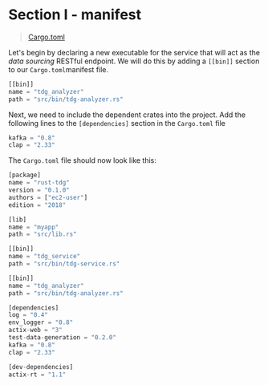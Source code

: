 # Section I - manifest

> [Cargo.toml](https://github.com/dsietz/tdg-workshop/blob/master/rust-tdg/Cargo.toml)

Let's begin by declaring a new executable for the service that will act as the _data sourcing_ RESTful endpoint. We will do this by adding a `[[bin]]` section to our `Cargo.toml`manifest file.

```rust
[[bin]]
name = "tdg_analyzer"
path = "src/bin/tdg-analyzer.rs"
```

Next, we need to include the dependent crates into the project. Add the following lines to the `[dependencies]` section in the `Cargo.toml` file

```rust
kafka = "0.8"
clap = "2.33"
```

The `Cargo.toml` file should now look like this:

```rust
[package]
name = "rust-tdg"
version = "0.1.0"
authors = ["ec2-user"]
edition = "2018"

[lib]
name = "myapp"
path = "src/lib.rs"

[[bin]]
name = "tdg_service"
path = "src/bin/tdg-service.rs"

[[bin]]
name = "tdg_analyzer"
path = "src/bin/tdg-analyzer.rs"

[dependencies]
log = "0.4"
env_logger = "0.8"
actix-web = "3"
test-data-generation = "0.2.0"
kafka = "0.8"
clap = "2.33"

[dev-dependencies]
actix-rt = "1.1"

```

